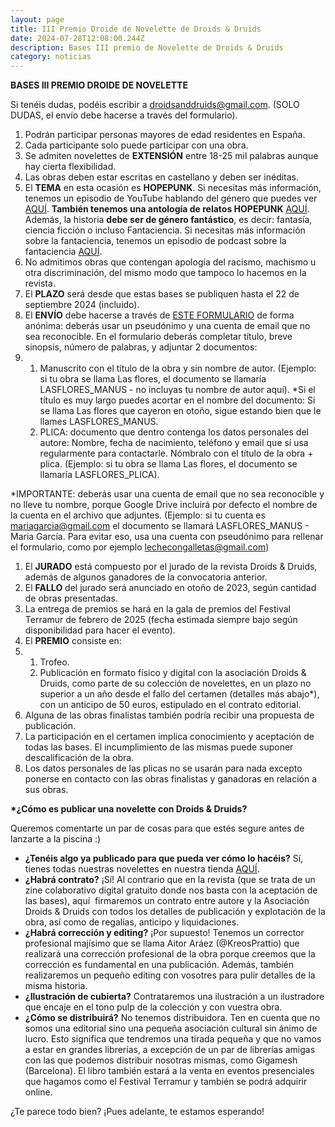 ```yaml
---
layout: page
title: III Premio Droide de Novelette de Droids & Druids
date: 2024-07-28T12:08:00.244Z
description: Bases III premio de Novelette de Droids & Druids
category: noticias
---
```

**BASES III PREMIO DROIDE DE NOVELETTE** 

Si tenéis dudas, podéis escribir a droidsanddruids@gmail.com. (SOLO DUDAS, el envío debe hacerse a través del formulario).

1. Podrán participar personas mayores de edad residentes en España.
2. Cada participante solo puede participar con una obra.
3. Se admiten novelettes de **EXTENSIÓN** entre 18-25 mil palabras aunque hay cierta flexibilidad.
4. Las obras deben estar escritas en castellano y deben ser inéditas.
5. El **TEMA** en esta ocasión es **HOPEPUNK**. Si necesitas más información, tenemos un episodio de YouTube hablando del género que puedes ver [AQUÍ](https://youtu.be/A0eZ0xVLi8I). **También tenemos una antología de relatos HOPEPUNK** [AQUÍ](https://droidsanddruids.sumupstore.com/producto/hopepunk).\
   Además, la historia **debe ser de género fantástico**, es decir: fantasía, ciencia ficción o incluso Fantaciencia. Si necesitas más información sobre la fantaciencia, tenemos un episodio de podcast sobre la fantaciencia [AQUÍ](https://go.ivoox.com/rf/75231799). 
6. No admitimos obras que contengan apología del racismo, machismo u otra discriminación, del mismo modo que tampoco lo hacemos en la revista. 
7. El **PLAZO** será desde que estas bases se publiquen hasta el 22 de septiembre 2024 (incluido).
8. El **ENVÍO** debe hacerse a través de [ESTE FORMULARIO](https://forms.gle/GeCYjQXP8PAxrSCR6) de forma anónima: deberás usar un pseudónimo y una cuenta de email que no sea reconocible. En el formulario deberás completar título, breve sinopsis, número de palabras, y adjuntar 2 documentos:
9. 1. Manuscrito con el título de la obra y sin nombre de autor. (Ejemplo: si tu obra se llama Las flores, el documento se llamaría LASFLORES_MANUS - no incluyas tu nombre de autor aquí). *Si el título es muy largo puedes acortar en el nombre del documento: Si se llama Las flores que cayeron en otoño, sigue estando bien que le llames LASFLORES_MANUS.
   2. PLICA: documento que dentro contenga los datos personales del autore: Nombre, fecha de nacimiento, teléfono y email que sí usa regularmente para contactarle. Nómbralo con el título de la obra + plica. (Ejemplo: si tu obra se llama Las flores, el documento se llamaría LASFLORES_PLICA).

\*IMPORTANTE: deberás usar una cuenta de email que no sea reconocible y no lleve tu nombre, porque Google Drive incluirá por defecto el nombre de la cuenta en el archivo que adjuntes. (Ejemplo: si tu cuenta es mariagarcia@gmail.com el documento se llamará LASFLORES_MANUS - Maria García. Para evitar eso, usa una cuenta con pseudónimo para rellenar el formulario, como por ejemplo lechecongalletas@gmail.com) 

1. El **JURADO** está compuesto por el jurado de la revista Droids & Druids, además de algunos ganadores de la convocatoria anterior. 
2. El **FALLO** del jurado será anunciado en otoño de 2023, según cantidad de obras presentadas.
3. La entrega de premios se hará en la gala de premios del Festival Terramur de febrero de 2025 (fecha estimada siempre bajo según disponibilidad para hacer el evento).
4. El **PREMIO** consiste en:
5. 1. Trofeo.
   2. Publicación en formato físico y digital con la asociación Droids & Druids, como parte de su colección de novelettes, en un plazo no superior a un año desde el fallo del certamen (detalles más abajo*), con un anticipo de 50 euros, estipulado en el contrato editorial.
6. Alguna de las obras finalistas también podría recibir una propuesta de publicación.
7. La participación en el certamen implica conocimiento y aceptación de todas las bases. El incumplimiento de las mismas puede suponer descalificación de la obra.
8. Los datos personales de las plicas no se usarán para nada excepto ponerse en contacto con las obras finalistas y ganadoras en relación a sus obras.

**\*¿Cómo es publicar una novelette con Droids & Druids?**

Queremos comentarte un par de cosas para que estés segure antes de lanzarte a la piscina :) 

* **¿Tenéis algo ya publicado para que pueda ver cómo lo hacéis?** Sí, tienes todas nuestras novelettes en nuestra tienda [AQUÍ](https://droidsanddruids.sumupstore.com/productos).  
* **¿Habrá contrato?** ¡Sí! Al contrario que en la revista (que se trata de un zine colaborativo digital gratuito donde nos basta con la aceptación de las bases), aquí  firmaremos un contrato entre autore y la Asociación Droids & Druids con todos los detalles de publicación y explotación de la obra, así como de regalías, anticipo y liquidaciones.
* **¿Habrá corrección y editing?** ¡Por supuesto! Tenemos un corrector profesional majísimo que se llama Aitor Aráez (@KreosPrattio) que realizará una corrección profesional de la obra porque creemos que la corrección es fundamental en una publicación. Además, también realizaremos un pequeño editing con vosotres para pulir detalles de la misma historia.
* **¿Ilustración de cubierta?** Contrataremos una ilustración a un ilustradore que encaje en el tono pulp de la colección y con vuestra obra.  
* **¿Cómo se distribuirá?** No tenemos distribuidora. Ten en cuenta que no somos una editorial sino una pequeña asociación cultural sin ánimo de lucro. Esto significa que tendremos una tirada pequeña y que no vamos a estar en grandes librerías, a excepción de un par de librerías amigas con las que podemos distribuir nosotras mismas, como Gigamesh (Barcelona). El libro también estará a la venta en eventos presenciales que hagamos como el Festival Terramur y también se podrá adquirir online.

¿Te parece todo bien? ¡Pues adelante, te estamos esperando!